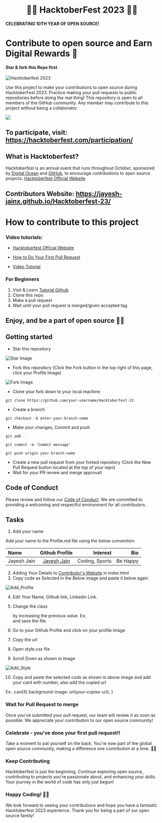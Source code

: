 <div align="center"> <h1> 💛🎯 HacktoberFest 2023 💛🎯 </h1> </div>

#### CELEBRATING 10TH YEAR OF OPEN SOURCE!
# Contribute to open source and Earn Digital Rewards 🚀
#### Star & fork this Repo first 
![Hacktoberfest 2023](https://github.com/Jayesh-JainX/Hacktoberfest-23/assets/103871719/63bc748c-65a6-4188-8910-55748ad46f56)

Use this project to make your contributions to open source during HacktoberFest 2023. Practice making your pull requests to public repositories before doing the real thing! 
This repository is open to all members of the GitHub community. Any member may contribute to this project without being a collaborator.

![](https://komarev.com/ghpvc/?username=hacktoberfest-23&base=50)

## To participate, visit: https://hacktoberfest.com/participation/
## What is Hacktoberfest?
Hacktoberfest is an annual event that runs throughout October, sponsored by [Digital Ocean](https://hacktoberfest.digitalocean.com/) and [GitHub](https://github.com/blog/2433-celebrate-open-source-this-october-with-hacktoberfest), to encourage contributions to open source projects.
[Hacktoberfest Official Website](https://hacktoberfest.com/)
## Contributors Website: https://jayesh-jainx.github.io/Hacktoberfest-23/
# How to contribute to this project
### Video tutorials:
- [Hacktoberfest Official Website](https://hacktoberfest.com/)

- [How to Do Your First Pull Request](https://hacktoberfest.com/participation/#beginner-resources)
- [Video Tutorial](https://www.youtube.com/)

### For Beginners
1) Visit & Learn   [Tutorial Github](https://www.youtube.com/watch?v=RGOj5yH7evk)
2) Clone this repo
3) Make a pull request
4) Wait until your pull request is merged/given accepted tag

## Enjoy, and be a part of open source 🚀🥳

## Getting started

* Star this repository

![Star Image](https://github.com/Jayesh-JainX/Hacktoberfest-23/assets/103871719/42306c3d-0dba-4bf1-b378-2afb39989ee3)

* Fork this repository (Click the Fork button in the top right of this page, click your Profile Image)

![Fork Image](https://github.com/Jayesh-JainX/Hacktoberfest-23/assets/103871719/dcd3d8eb-7563-4ab6-8371-ee39bf551786)

* Clone your fork down to your local machine
```
git clone https://github.com/your-username/Hacktoberfest-23
```

* Create a branch

```
git checkout -b enter-your-branch-name
```

* Make your changes, Commit and push
```
git add .
```
```
git commit -m 'Commit message'
```
```
git push origin your-branch-name
```

* Create a new pull request from your forked repository (Click the New Pull Request button located at the top of your repo)
* Wait for your PR review and merge approval!

## Code of Conduct
Please review and follow our [Code of Conduct](/CONTRIBUTING.md). We are committed to providing a welcoming and respectful environment for all contributors.

## Tasks

1. Add your name

Add your name to the Profile.md file using the below convention:


| Name             |                   Github Profile                   |      Interest       |                       Bio |
| :--------------- | :------------------------------------------------: | ------------------: | ------------------------: |
|Jayesh Jain|[Jayesh Jain](https://github.com/jayesh-JainX/) | Coding, Sports | Be Happy |

2. Adding Your Details to [Contributor's Website](https://jayesh-jainx.github.io/Hacktoberfest-23/) in index.html 
3. Copy code as Selected in the Below image and paste it below again

![Add_Profile](https://github.com/Jayesh-JainX/Hacktoberfest-23/assets/103871719/90b86170-d82d-4aa8-8d1c-e4abd8d51218)


4. Edit Your Name, Github link, Linkedin Link.

5. Change the class <div class="card_img card3"> by increasing the previous value.
Ex: <div class="card_img card3"> and save the file.

6. Go to your Github Profile and click on your profile image
7. Copy the url
8. Open style.css file
9. Scroll Down as shown in image

![Add_Style](https://github.com/Jayesh-JainX/Hacktoberfest-23/assets/103871719/f83b264e-097e-4a46-a1f8-23ab5e0e3452)


10. Copy and paste the selected code as shown in above image and add your card with number, also add the copied url

Ex: .card3{
  background-image: url(your-copies-url);
}

### Wait for Pull Request to merge
Once you've submitted your pull request, our team will review it as soon as possible. We appreciate your contribution to our open source community!

### Celebrate - you've done your first pull request!!
Take a moment to pat yourself on the back. You're now part of the global open source community, making a difference one contribution at a time. 🎉✨

### Keep Contributing
Hacktoberfest is just the beginning. Continue exploring open source, contributing to projects you're passionate about, and enhancing your skills. Your journey in the world of code has only just begun!

### Happy Coding! 🚀🥳
We look forward to seeing your contributions and hope you have a fantastic Hacktoberfest 2023 experience. Thank you for being a part of our open source family!
